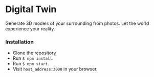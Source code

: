 # Digital Twin

Generate 3D models of your surrounding from photos.
Let the world experience your reality.

### Installation
- Clone the [repository](https://github.com/PatrickMugayaJoel/digital-twin.git)
- Run `$ npm install`.
- Run `$ npm start`.
- Visit `host_address:3000` in your browser.
